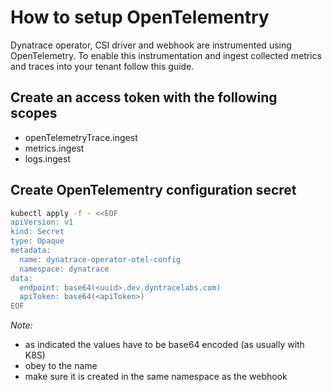 # How to setup OpenTelementry
Dynatrace operator, CSI driver and webhook are instrumented using OpenTelemetry. To enable this instrumentation and ingest collected
metrics and traces into your tenant follow this guide.

## Create an access token with the following scopes

- openTelemetryTrace.ingest
- metrics.ingest
- logs.ingest

## Create OpenTelementry configuration secret

```bash
kubectl apply -f - <<EOF
apiVersion: v1
kind: Secret
type: Opaque
metadata:
  name: dynatrace-operator-otel-config
  namespace: dynatrace
data:
  endpoint: base64(<uuid>.dev.dyntracelabs.com)
  apiToken: base64(<apiToken>)
EOF
```

*Note:*

- as indicated the values have to be base64 encoded (as usually with K8S)
- obey to the name
- make sure it is created in the same namespace as the webhook

